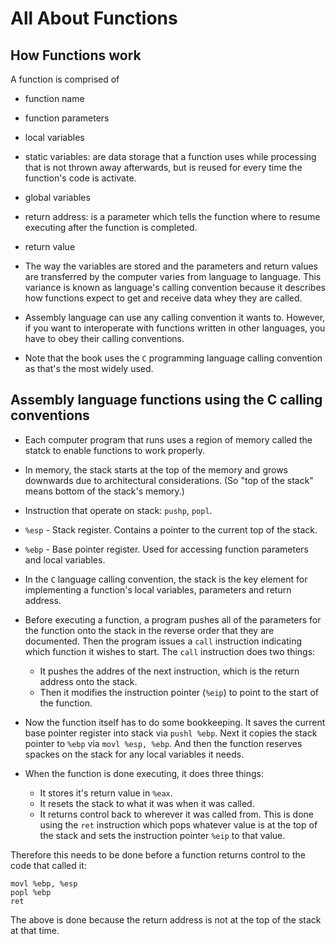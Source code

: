# All About Functions

## How Functions work

A function is comprised of

* function name
* function parameters
* local variables
* static variables: are data storage that a function uses while
  processing that is not thrown away afterwards, but is reused for
  every time the function's code is activate.
* global variables
* return address: is a parameter which tells the function where to
  resume executing after the function is completed.
* return value

* The way the variables are stored and the parameters and return
values are transferred by the computer varies from language to
language. This variance is known as language's calling convention
because it describes how functions expect to get and receive data whey
they are called.

* Assembly language can use any calling convention it wants
  to. However, if you want to interoperate with functions written in
  other languages, you have to obey their calling conventions.

* Note that the book uses the `C` programming language calling
  convention as that's the most widely used.

## Assembly language functions using the C calling conventions

* Each computer program that runs uses a region of memory called the
  statck to enable functions to work properly.
* In memory, the stack starts at the top of the memory and grows
  downwards due to architectural considerations. (So "top of the
  stack" means bottom of the stack's memory.)
* Instruction that operate on stack: `pushp`, `popl`.
* `%esp` - Stack register. Contains a pointer to the current top of
  the stack.
* `%ebp` - Base pointer register. Used for accessing function
  parameters and local variables.
* In the `C` language calling convention, the stack is the key element
  for implementing a function's local variables, parameters and return
  address.

* Before executing a function, a program pushes all of the parameters
  for the function onto the stack in the reverse order that they are
  documented. Then the program issues a `call` instruction indicating
  which function it wishes to start. The `call` instruction does two
  things:
  * It pushes the addres of the next instruction, which is the return
    address onto the stack.
  * Then it modifies the instruction pointer (`%eip`) to point to the
    start of the function.
* Now the function itself has to do some bookkeeping. It saves the
  current base pointer register into stack via `pushl %ebp`. Next it
  copies the stack pointer to `%ebp` via `movl %esp, %ebp`. And then
  the function reserves spackes on the stack for any local variables
  it needs.
* When the function is done executing, it does three things:
  * It stores it's return value in `%eax`.
  * It resets the stack to what it was when it was called.
  * It returns control back to wherever it was called from. This is
    done using the `ret` instruction which pops whatever value is at
    the top of the stack and sets the instruction pointer `%eip` to
    that value.

Therefore this needs to be done before a function returns control to
the code that called it:

``` assembly
movl %ebp, %esp
popl %ebp
ret
```

The above is done because the return address is not at the top of the
stack at that time.
